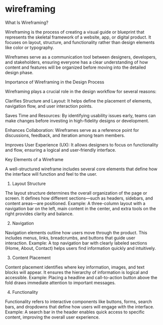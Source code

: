 # wireframing

What Is Wireframing?

Wireframing is the process of creating a visual guide or blueprint that represents the skeletal framework of a website, app, or digital product. It focuses on layout, structure, and functionality rather than design elements like color or typography.

Wireframes serve as a communication tool between designers, developers, and stakeholders, ensuring everyone has a clear understanding of how content and features will be organized before moving into the detailed design phase.

Importance of Wireframing in the Design Process

Wireframing plays a crucial role in the design workflow for several reasons:

Clarifies Structure and Layout: It helps define the placement of elements, navigation flow, and user interaction points.

Saves Time and Resources: By identifying usability issues early, teams can make changes before investing in high-fidelity designs or development.

Enhances Collaboration: Wireframes serve as a reference point for discussions, feedback, and iteration among team members.

Improves User Experience (UX): It allows designers to focus on functionality and flow, ensuring a logical and user-friendly interface.

Key Elements of a Wireframe

A well-structured wireframe includes several core elements that define how the interface will function and feel to the user.

1. Layout Structure

The layout structure determines the overall organization of the page or screen. It defines how different sections—such as headers, sidebars, and content areas—are positioned.
Example: A three-column layout with a navigation bar on the left, main content in the center, and extra tools on the right provides clarity and balance.

2. Navigation

Navigation elements outline how users move through the product. This includes menus, links, breadcrumbs, and buttons that guide user interaction.
Example: A top navigation bar with clearly labeled sections (Home, About, Contact) helps users find information quickly and intuitively.

3. Content Placement

Content placement identifies where key information, images, and text blocks will appear. It ensures the hierarchy of information is logical and accessible.
Example: Placing a headline and call-to-action button above the fold draws immediate attention to important messages.

4. Functionality

Functionality refers to interactive components like buttons, forms, search bars, and dropdowns that define how users will engage with the interface.
Example: A search bar in the header enables quick access to specific content, improving the overall user experience.
